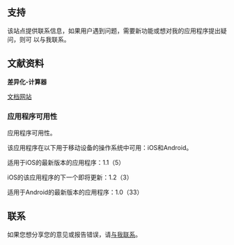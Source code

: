 ## 支持

该站点提供联系信息，如果用户遇到问题，需要新功能或想对我的应用程序提出疑问，则可
以与我联系。

## 文献资料

**差异化-计算器**

[文档网站](https://www.taketechease.com/differentiation/differentiation-calculator-zh-cn.html)

### 应用程序可用性

应用程序可用性。

该应用程序在以下用于移动设备的操作系统中可用：iOS和Android。

适用于iOS的最新版本的应用程序：1.1（5）

iOS的该应用程序的下一个即将更新：1.2（3）

适用于Android的最新版本的应用程序：1.0（33）

## 联系
如果您想分享您的意见或报告错误，请[与我联系](mailto:i.d.kosinska@gmail.com)。
